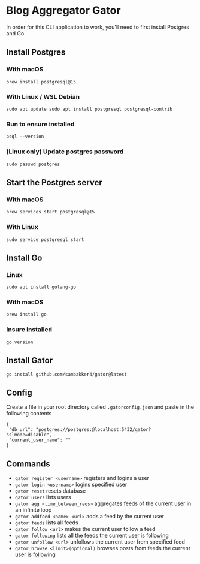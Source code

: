 # Blog Aggregator Gator

In order for this CLI application to work, you'll need to first install Postgres and Go

## Install Postgres
### With macOS
`brew install postgresql@15`

### With Linux / WSL Debian
`sudo apt update
sudo apt install postgresql postgresql-contrib`

### Run to ensure installed
`psql --version`

### (Linux only) Update postgres password
`sudo passwd postgres`

## Start the Postgres server
### With macOS
`brew services start postgresql@15`

### With Linux
`sudo service postgresql start`

## Install Go
### Linux
`sudo apt install golang-go`
### With macOS
`brew install go`
### Insure installed
`go version`

## Install Gator
`go install github.com/sambakker4/gator@latest`

## Config
Create a file in your root directory called `.gatorconfig.json` and paste in the following contents
```
{
 "db_url": "postgres://postgres:@localhost:5432/gator?sslmode=disable",
 "current_user_name": ""
}
```

## Commands
- `gator register <username>` registers and logins a user
- `gator login <username>` logins specified user
- `gator reset` resets database
- `gator users` lists users
- `gator agg <time_between_reqs>` aggregates feeds of the current user in an infinite loop
- `gator addfeed <name> <url>` adds a feed by the current user
- `gator feeds` lists all feeds
- `gator follow <url>` makes the current user follow a feed
- `gator following` lists all the feeds the current user is following
- `gator unfollow <url>` unfollows the current user from specified feed
- `gator browse <limit>(optional)` browses posts from feeds the current user is following
